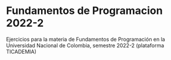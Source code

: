 # Fundamentos de Programacion 2022-2
Ejercicios para la materia de Fundamentos de Programación en la Universidad Nacional de Colombia, semestre 2022-2 (plataforma TICADEMIA)
